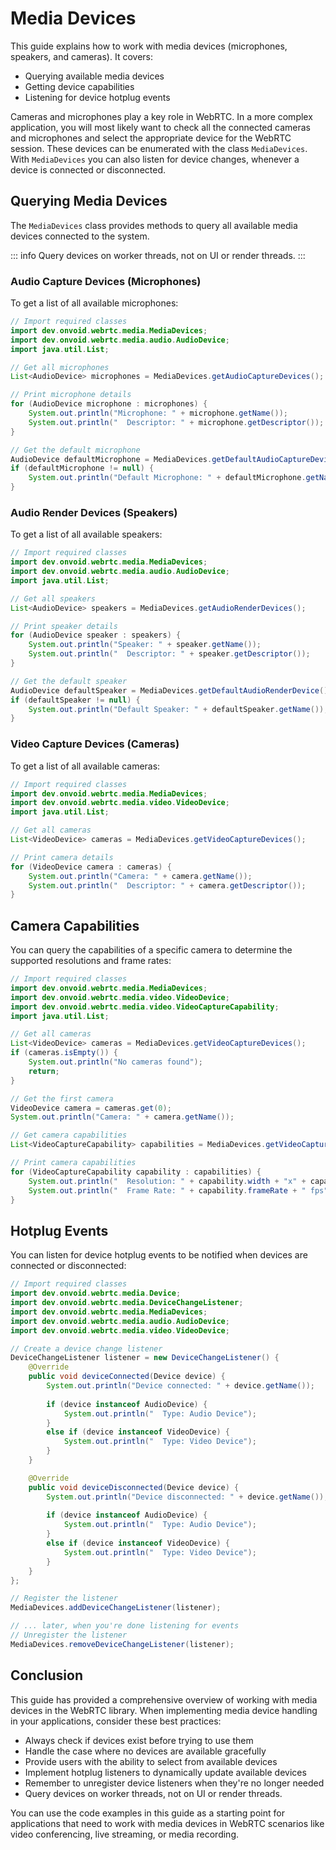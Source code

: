 # Media Devices

This guide explains how to work with media devices (microphones, speakers, and cameras). It covers:

- Querying available media devices
- Getting device capabilities
- Listening for device hotplug events

Cameras and microphones play a key role in WebRTC. In a more complex application, you will most likely want to check all the connected cameras and microphones and select the appropriate device for the WebRTC session. These devices can be enumerated with the class `MediaDevices`. With `MediaDevices` you can also listen for device changes, whenever a device is connected or disconnected.

## Querying Media Devices

The `MediaDevices` class provides methods to query all available media devices connected to the system.

::: info
Query devices on worker threads, not on UI or render threads.
:::

### Audio Capture Devices (Microphones)

To get a list of all available microphones:

```java
// Import required classes
import dev.onvoid.webrtc.media.MediaDevices;
import dev.onvoid.webrtc.media.audio.AudioDevice;
import java.util.List;

// Get all microphones
List<AudioDevice> microphones = MediaDevices.getAudioCaptureDevices();

// Print microphone details
for (AudioDevice microphone : microphones) {
    System.out.println("Microphone: " + microphone.getName());
    System.out.println("  Descriptor: " + microphone.getDescriptor());
}

// Get the default microphone
AudioDevice defaultMicrophone = MediaDevices.getDefaultAudioCaptureDevice();
if (defaultMicrophone != null) {
    System.out.println("Default Microphone: " + defaultMicrophone.getName());
}
```

### Audio Render Devices (Speakers)

To get a list of all available speakers:

```java
// Import required classes
import dev.onvoid.webrtc.media.MediaDevices;
import dev.onvoid.webrtc.media.audio.AudioDevice;
import java.util.List;

// Get all speakers
List<AudioDevice> speakers = MediaDevices.getAudioRenderDevices();

// Print speaker details
for (AudioDevice speaker : speakers) {
    System.out.println("Speaker: " + speaker.getName());
    System.out.println("  Descriptor: " + speaker.getDescriptor());
}

// Get the default speaker
AudioDevice defaultSpeaker = MediaDevices.getDefaultAudioRenderDevice();
if (defaultSpeaker != null) {
    System.out.println("Default Speaker: " + defaultSpeaker.getName());
}
```

### Video Capture Devices (Cameras)

To get a list of all available cameras:

```java
// Import required classes
import dev.onvoid.webrtc.media.MediaDevices;
import dev.onvoid.webrtc.media.video.VideoDevice;
import java.util.List;

// Get all cameras
List<VideoDevice> cameras = MediaDevices.getVideoCaptureDevices();

// Print camera details
for (VideoDevice camera : cameras) {
    System.out.println("Camera: " + camera.getName());
    System.out.println("  Descriptor: " + camera.getDescriptor());
}
```

## Camera Capabilities

You can query the capabilities of a specific camera to determine the supported resolutions and frame rates:

```java
// Import required classes
import dev.onvoid.webrtc.media.MediaDevices;
import dev.onvoid.webrtc.media.video.VideoDevice;
import dev.onvoid.webrtc.media.video.VideoCaptureCapability;
import java.util.List;

// Get all cameras
List<VideoDevice> cameras = MediaDevices.getVideoCaptureDevices();
if (cameras.isEmpty()) {
    System.out.println("No cameras found");
    return;
}

// Get the first camera
VideoDevice camera = cameras.get(0);
System.out.println("Camera: " + camera.getName());

// Get camera capabilities
List<VideoCaptureCapability> capabilities = MediaDevices.getVideoCaptureCapabilities(camera);

// Print camera capabilities
for (VideoCaptureCapability capability : capabilities) {
    System.out.println("  Resolution: " + capability.width + "x" + capability.height);
    System.out.println("  Frame Rate: " + capability.frameRate + " fps");
}
```

## Hotplug Events

You can listen for device hotplug events to be notified when devices are connected or disconnected:

```java
// Import required classes
import dev.onvoid.webrtc.media.Device;
import dev.onvoid.webrtc.media.DeviceChangeListener;
import dev.onvoid.webrtc.media.MediaDevices;
import dev.onvoid.webrtc.media.audio.AudioDevice;
import dev.onvoid.webrtc.media.video.VideoDevice;

// Create a device change listener
DeviceChangeListener listener = new DeviceChangeListener() {
	@Override
    public void deviceConnected(Device device) {
		System.out.println("Device connected: " + device.getName());
            
		if (device instanceof AudioDevice) {
			System.out.println("  Type: Audio Device");
		}
		else if (device instanceof VideoDevice) {
			System.out.println("  Type: Video Device");
		}
	}

	@Override
    public void deviceDisconnected(Device device) {
		System.out.println("Device disconnected: " + device.getName());
            
		if (device instanceof AudioDevice) {
			System.out.println("  Type: Audio Device");
		}
		else if (device instanceof VideoDevice) {
			System.out.println("  Type: Video Device");
		}
	}
};

// Register the listener
MediaDevices.addDeviceChangeListener(listener);

// ... later, when you're done listening for events
// Unregister the listener
MediaDevices.removeDeviceChangeListener(listener);
```

## Conclusion

This guide has provided a comprehensive overview of working with media devices in the WebRTC library.
When implementing media device handling in your applications, consider these best practices:

- Always check if devices exist before trying to use them
- Handle the case where no devices are available gracefully
- Provide users with the ability to select from available devices
- Implement hotplug listeners to dynamically update available devices
- Remember to unregister device listeners when they're no longer needed
- Query devices on worker threads, not on UI or render threads.

You can use the code examples in this guide as a starting point for applications that need to work with media devices in WebRTC scenarios like video conferencing, live streaming, or media recording.